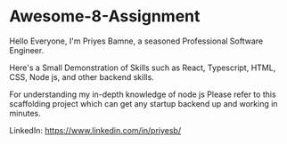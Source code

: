 # Awesome-8-Assignment

Hello Everyone, I'm Priyes Bamne, a seasoned Professional Software Engineer. 

Here's a Small Demonstration of Skills such as React, Typescript, HTML, CSS, Node js, and other backend skills.

For understanding my in-depth knowledge of node js Please refer to this scaffolding project which can get any startup backend up and working in minutes.

LinkedIn: https://www.linkedin.com/in/priyesb/
